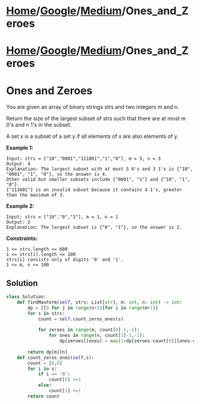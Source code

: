 # [Home](./../../..)/[Google](./../..)/[Medium](./..)/Ones_and_Zeroes
# [Home](./../../..)/[Google](./../..)/[Medium](./..)/Ones_and_Zeroes
<h1>Ones and Zeroes</h1>

<p>
You are given an array of binary strings strs and two integers m and n.

Return the size of the largest subset of strs such that there are at most m 0's and n 1's in the subset.

A set x is a subset of a set y if all elements of x are also elements of y.

</p>

<b>Example 1:</b>

    Input: strs = ["10","0001","111001","1","0"], m = 5, n = 3
    Output: 4
    Explanation: The largest subset with at most 5 0's and 3 1's is {"10", "0001", "1", "0"}, so the answer is 4.
    Other valid but smaller subsets include {"0001", "1"} and {"10", "1", "0"}.
    {"111001"} is an invalid subset because it contains 4 1's, greater than the maximum of 3.
  
<b>Example 2:</b>

    Input: strs = ["10","0","1"], m = 1, n = 1
    Output: 2
    Explanation: The largest subset is {"0", "1"}, so the answer is 2.
 
<b>Constraints:</b>

    1 <= strs.length <= 600
    1 <= strs[i].length <= 100
    strs[i] consists only of digits '0' and '1'.
    1 <= m, n <= 100


<h2>Solution</h2>

```python
class Solution:
    def findMaxForm(self, strs: List[str], m: int, n: int) -> int:
        dp = [[0 for j in range(n+1)]for i in range(m+1)]
        for s in strs:
            count = self.count_zeros_ones(s)
            
            for zeroes in range(m, count[0]-1,-1):
                for ones in range(n, count[1]-1,-1):
                    dp[zeroes][ones] = max(1+dp[zeroes-count[0]][ones-count[1]],dp[zeroes][ones])
                    
        return dp[m][n]
    def count_zeros_ones(self,s):
        count = [0,0]
        for i in s:
            if i == '0':
                count[0] +=1
            else:
                count[1] +=1
        return count
```
